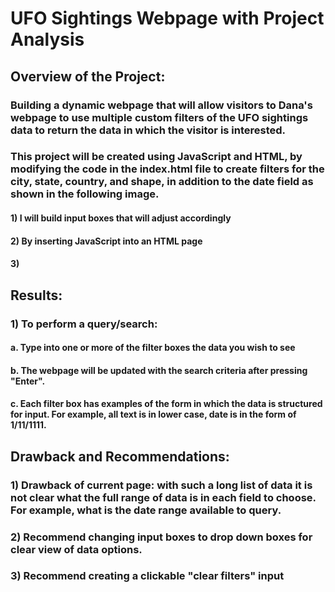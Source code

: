 # UFO Sightings Webpage with  Project Analysis

## Overview of the Project: 
###   Building a dynamic webpage that will allow visitors to Dana's webpage to use multiple custom filters of the UFO sightings data to return the data in which the visitor is interested.  
###   This  project will be created using JavaScript and HTML, by modifying the code in the index.html file to create filters for the city, state, country, and shape, in addition to the date field as shown in the following image.

  #### 1) I will build input boxes that will adjust accordingly
  #### 2) By inserting JavaScript into an HTML page
  #### 3) 

## Results:
  ### 1) To perform a query/search:
   #### a. Type into one or more of the filter boxes the data you wish to see
   #### b. The webpage will be updated with the search criteria after pressing "Enter".  
   #### c. Each filter box has examples of the form in which the data is structured for input.  For example, all text is in lower case, date is in the form of 1/11/1111. 


## Drawback and Recommendations:
  ### 1) Drawback of current page: with such a long list of data it is not clear what the full range of data is in each field to choose.  For example, what is the date range available to query.
  ### 2) Recommend changing input boxes to drop down boxes for clear view of    data options.
  ### 3) Recommend creating a clickable "clear filters" input
